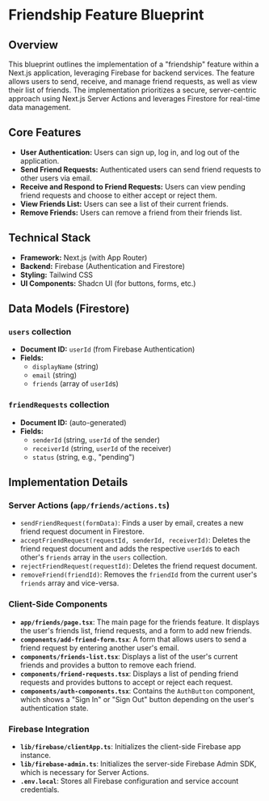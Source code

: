 
# Friendship Feature Blueprint

## Overview

This blueprint outlines the implementation of a "friendship" feature within a Next.js application, leveraging Firebase for backend services. The feature allows users to send, receive, and manage friend requests, as well as view their list of friends. The implementation prioritizes a secure, server-centric approach using Next.js Server Actions and leverages Firestore for real-time data management.

## Core Features

- **User Authentication:** Users can sign up, log in, and log out of the application.
- **Send Friend Requests:** Authenticated users can send friend requests to other users via email.
- **Receive and Respond to Friend Requests:** Users can view pending friend requests and choose to either accept or reject them.
- **View Friends List:** Users can see a list of their current friends.
- **Remove Friends:** Users can remove a friend from their friends list.

## Technical Stack

- **Framework:** Next.js (with App Router)
- **Backend:** Firebase (Authentication and Firestore)
- **Styling:** Tailwind CSS
- **UI Components:** Shadcn UI (for buttons, forms, etc.)

## Data Models (Firestore)

### `users` collection

- **Document ID:** `userId` (from Firebase Authentication)
- **Fields:**
    - `displayName` (string)
    - `email` (string)
    - `friends` (array of `userId`s)

### `friendRequests` collection

- **Document ID:** (auto-generated)
- **Fields:**
    - `senderId` (string, `userId` of the sender)
    - `receiverId` (string, `userId` of the receiver)
    - `status` (string, e.g., "pending")

## Implementation Details

### Server Actions (`app/friends/actions.ts`)

- `sendFriendRequest(formData)`: Finds a user by email, creates a new friend request document in Firestore.
- `acceptFriendRequest(requestId, senderId, receiverId)`: Deletes the friend request document and adds the respective `userId`s to each other's `friends` array in the `users` collection.
- `rejectFriendRequest(requestId)`: Deletes the friend request document.
- `removeFriend(friendId)`: Removes the `friendId` from the current user's `friends` array and vice-versa.

### Client-Side Components

- **`app/friends/page.tsx`**: The main page for the friends feature. It displays the user's friends list, friend requests, and a form to add new friends.
- **`components/add-friend-form.tsx`**: A form that allows users to send a friend request by entering another user's email.
- **`components/friends-list.tsx`**: Displays a list of the user's current friends and provides a button to remove each friend.
- **`components/friend-requests.tsx`**: Displays a list of pending friend requests and provides buttons to accept or reject each request.
- **`components/auth-components.tsx`**: Contains the `AuthButton` component, which shows a "Sign In" or "Sign Out" button depending on the user's authentication state.

### Firebase Integration

- **`lib/firebase/clientApp.ts`**: Initializes the client-side Firebase app instance.
- **`lib/firebase-admin.ts`**: Initializes the server-side Firebase Admin SDK, which is necessary for Server Actions.
- **`.env.local`**: Stores all Firebase configuration and service account credentials.
